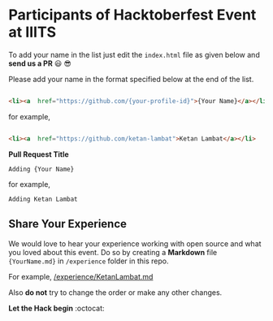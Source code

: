 # Participants of Hacktoberfest Event at IIITS

To add your name in the list just edit the `index.html` file as given below and  **send us a PR** :smiley: :sunglasses:

Please add your name in the format specified below at the end of the list.

```html

<li><a  href="https://github.com/{your-profile-id}">{Your Name}</a></li>

```

for example,

```html

<li><a  href="https://github.com/ketan-lambat">Ketan Lambat</a></li>

```

**Pull Request Title**

`Adding {Your Name}`

for example,

`Adding Ketan Lambat`

## Share Your Experience

We would love to hear your experience working with open source and what you loved about this event. Do so by creating a **Markdown** file `{YourName.md}` in `/experience` folder in this repo.

For example, <a href="experience/KetanLambat.md"> /experience/KetanLambat.md</a>

Also **do not** try to change the order or make any other changes.


**Let the Hack begin** :octocat:
